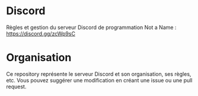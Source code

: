 # Discord

Règles et gestion du serveur Discord de programmation Not a Name : https://discord.gg/zcWp9sC

# Organisation

Ce repository représente le serveur Discord et son organisation, ses règles, etc.
Vous pouvez suggérer une modification en créant une issue ou une pull request.
